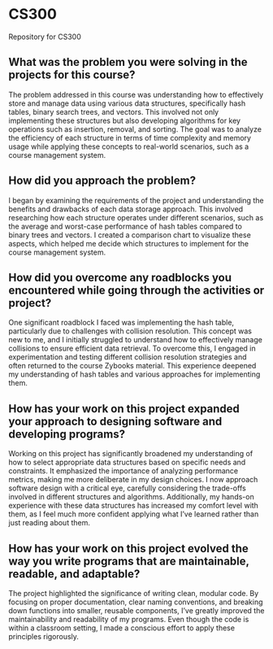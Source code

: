 # CS300
Repository for CS300

## What was the problem you were solving in the projects for this course?
The problem addressed in this course was understanding how to effectively store and manage data using various data structures, specifically hash tables, binary search trees, and vectors. This involved not only implementing these structures but also developing algorithms for key operations such as insertion, removal, and sorting. The goal was to analyze the efficiency of each structure in terms of time complexity and memory usage while applying these concepts to real-world scenarios, such as a course management system.

## How did you approach the problem?
I began by examining the requirements of the project and understanding the benefits and drawbacks of each data storage approach. This involved researching how each structure operates under different scenarios, such as the average and worst-case performance of hash tables compared to binary trees and vectors. I created a comparison chart to visualize these aspects, which helped me decide which structures to implement for the course management system.

## How did you overcome any roadblocks you encountered while going through the activities or project?
One significant roadblock I faced was implementing the hash table, particularly due to challenges with collision resolution. This concept was new to me, and I initially struggled to understand how to effectively manage collisions to ensure efficient data retrieval. To overcome this, I engaged in experimentation and testing different collision resolution strategies and often returned to the course Zybooks material. This experience deepened my understanding of hash tables and various approaches for implementing them.

## How has your work on this project expanded your approach to designing software and developing programs?
Working on this project has significantly broadened my understanding of how to select appropriate data structures based on specific needs and constraints. It emphasized the importance of analyzing performance metrics, making me more deliberate in my design choices. I now approach software design with a critical eye, carefully considering the trade-offs involved in different structures and algorithms. Additionally, my hands-on experience with these data structures has increased my comfort level with them, as I feel much more confident applying what I’ve learned rather than just reading about them.

## How has your work on this project evolved the way you write programs that are maintainable, readable, and adaptable?
The project highlighted the significance of writing clean, modular code. By focusing on proper documentation, clear naming conventions, and breaking down functions into smaller, reusable components, I’ve greatly improved the maintainability and readability of my programs. Even though the code is within a classroom setting, I made a conscious effort to apply these principles rigorously. 
